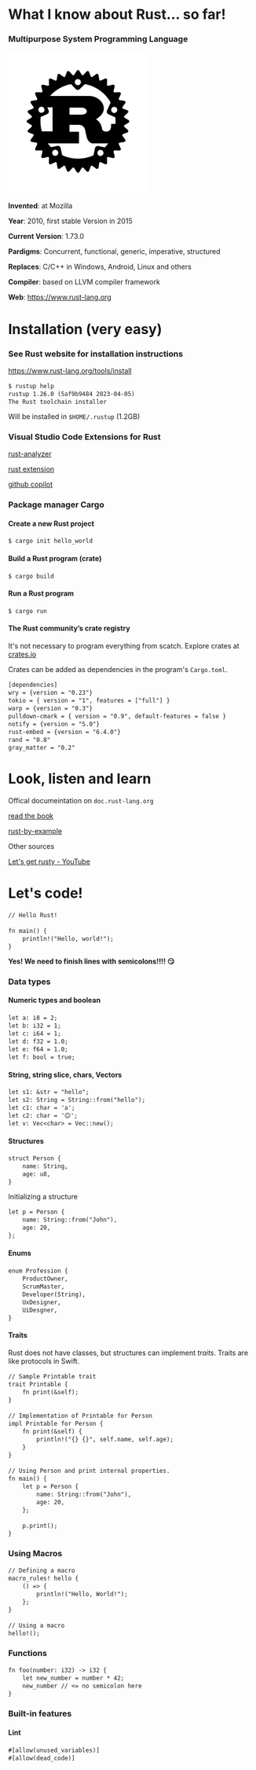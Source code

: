 # What I know about Rust... so far!


### Multipurpose System Programming Language

![](rust-logo-blk.svg)

__Invented__: at Mozilla

__Year__: 2010, first stable Version in 2015

__Current Version__: 1.73.0

__Pardigms__: Concurrent, functional, generic, imperative, structured

__Replaces__: C/C++ in Windows, Android, Linux and others

__Compiler__: based on LLVM compiler framework

__Web__: https://www.rust-lang.org



# Installation (very easy)

### See Rust website for installation instructions

https://www.rust-lang.org/tools/install


    $ rustup help
    rustup 1.26.0 (5af9b9484 2023-04-05)
    The Rust toolchain installer


Will be installed in `$HOME/.rustup` (1.2GB)

### Visual Studio Code Extensions for Rust

[rust-analyzer](https://marketplace.visualstudio.com/items?itemName=rust-lang.rust-analyzer)

[rust extension](https://marketplace.visualstudio.com/items?itemName=1YiB.rust-bundle)

[github copilot](https://marketplace.visualstudio.com/items?itemName=GitHub.copilot)

### Package manager __Cargo__

#### Create a new Rust project

    $ cargo init hello_world

#### Build a Rust program (crate)

    $ cargo build

#### Run a Rust program

    $ cargo run

#### The Rust community’s crate registry

It's not necessary to program everything from scatch. Explore crates at [crates.io](https://crates.io)

Crates can be added as dependencies in the program's `Cargo.toml`. 

    [dependencies]
    wry = {version = "0.23"}
    tokio = { version = "1", features = ["full"] }
    warp = {version = "0.3"}
    pulldown-cmark = { version = "0.9", default-features = false }
    notify = {version = "5.0"}
    rust-embed = {version = "6.4.0"}
    rand = "0.8"
    gray_matter = "0.2"

# Look, listen and learn

Offical documeintation on `doc.rust-lang.org`

[read the book](https://doc.rust-lang.org/book/)

[rust-by-example](https://doc.rust-lang.org/rust-by-example/)

Other sources

[Let's get rusty - YouTube](https://www.youtube.com/@letsgetrusty)

# Let's code!



    // Hello Rust!

    fn main() {
        println!("Hello, world!");
    }

__Yes! We need to finish lines with semicolons!!!! 😏__

### Data types

#### Numeric types and boolean
    let a: i8 = 2;
    let b: i32 = 1;
    let c: i64 = 1;
    let d: f32 = 1.0;
    let e: f64 = 1.0;
    let f: bool = true;

#### String, string slice, chars, Vectors

    let s1: &str = "hello";
    let s2: String = String::from("hello");
    let c1: char = 'a';
    let c2: char = '😊';
    let v: Vec<char> = Vec::new();

#### Structures
    struct Person {
        name: String,
        age: u8,
    }

Initializing a structure

    let p = Person {
        name: String::from("John"),
        age: 20,
    };

#### Enums

    enum Profession {
        ProductOwner,
        ScrumMaster,
        Developer(String),
        UxDesigner,
        UiDesgner,
    }

#### Traits

Rust does not have classes, but structures can implement _traits_. Traits are like protocols in Swift.

    // Sample Printable trait
    trait Printable {
        fn print(&self);
    }

    // Implementation of Printable for Person
    impl Printable for Person {
        fn print(&self) {
            println!("{} {}", self.name, self.age);
        }
    }

    // Using Person and print internal properties.
    fn main() {
        let p = Person {
            name: String::from("John"),
            age: 20,
        };

        p.print();
    }

### Using Macros

    // Defining a macro
    macro_rules! hello {
        () => {
            println!("Hello, World!");
        };
    }

    // Using a macro
    hello!();


### Functions

    fn foo(number: i32) -> i32 {
        let new_number = number * 42;
        new_number // <= no semicolon here
    }

### Built-in features

#### Lint
    #[allow(unused_variables)]
    #[allow(dead_code)]